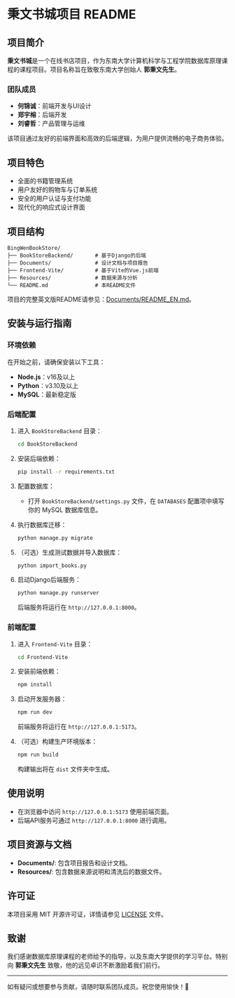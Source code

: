 # 秉文书城项目 README

## 项目简介

**秉文书城**是一个在线书店项目，作为东南大学计算机科学与工程学院数据库原理课程的课程项目。项目名称旨在致敬东南大学创始人 **郭秉文先生**。

### 团队成员

- **何锦诚**：前端开发与UI设计
- **郑宇榕**：后端开发
- **刘睿哲**：产品管理与运维

该项目通过友好的前端界面和高效的后端逻辑，为用户提供流畅的电子商务体验。

## 项目特色

- 全面的书籍管理系统
- 用户友好的购物车与订单系统
- 安全的用户认证与支付功能
- 现代化的响应式设计界面

## 项目结构

```
BingWenBookStore/
├── BookStoreBackend/       # 基于Django的后端
├── Documents/              # 设计文档与项目报告
├── Frontend-Vite/          # 基于Vite的Vue.js前端
├── Resources/              # 数据来源与分析
└── README.md               # 本README文件
```

项目的完整英文版README请参见：[Documents/README_EN.md](Documents/README_EN.md)。

## 安装与运行指南

### 环境依赖

在开始之前，请确保安装以下工具：

- **Node.js**：v16及以上
- **Python**：v3.10及以上
- **MySQL**：最新稳定版

### 后端配置

1. 进入 `BookStoreBackend` 目录：

    ```bash
    cd BookStoreBackend
    ```

2. 安装后端依赖：

    ```bash
    pip install -r requirements.txt
    ```

3. 配置数据库：

   - 打开 `BookStoreBackend/settings.py` 文件，在 `DATABASES` 配置项中填写你的 MySQL 数据库信息。

4. 执行数据库迁移：

    ```bash
    python manage.py migrate
    ```

5. （可选）生成测试数据并导入数据库：

    ```bash
    python import_books.py
    ```

6. 启动Django后端服务：

    ```bash
    python manage.py runserver
    ```

   后端服务将运行在 `http://127.0.0.1:8000`。

### 前端配置

1. 进入 `Frontend-Vite` 目录：

    ```bash
    cd Frontend-Vite
    ```

2. 安装前端依赖：

    ```bash
    npm install
    ```

3. 启动开发服务器：

    ```bash
    npm run dev
    ```

   前端服务将运行在 `http://127.0.0.1:5173`。

4. （可选）构建生产环境版本：

    ```bash
    npm run build
    ```

   构建输出将在 `dist` 文件夹中生成。

## 使用说明

- 在浏览器中访问 `http://127.0.0.1:5173` 使用前端页面。
- 后端API服务可通过 `http://127.0.0.1:8000` 进行调用。

## 项目资源与文档

- **Documents/**: 包含项目报告和设计文档。
- **Resources/**: 包含数据来源说明和清洗后的数据文件。

## 许可证

本项目采用 MIT 开源许可证，详情请参见 [LICENSE](LICENSE) 文件。

## 致谢

我们感谢数据库原理课程的老师给予的指导，以及东南大学提供的学习平台。特别向 **郭秉文先生** 致敬，他的远见卓识不断激励着我们前行。

---

如有疑问或想要参与贡献，请随时联系团队成员。祝您使用愉快！🎉